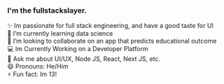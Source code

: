 ### I'm the fullstackslayer.

✨ Im passionate for full stack engineering, and have a good taste for UI 
<br>
🌱 I’m currently learning data science 
<br>
👯 I’m looking to collaborate on an app that predicts educational outcome
<br>
💻 Im Currently Working on a Developer Platform
<br>
💬 Ask me about UI/UX, Node JS, React, Next JS, etc.
<br>
😄 Pronouns: He/Him
<br>
⚡ Fun fact: Im 13!
<br>
